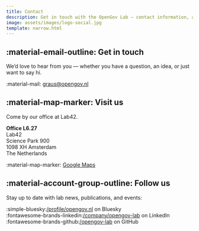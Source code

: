 ```yaml
---
title: Contact
description: Get in touch with the OpenGov Lab – contact information, address and social profiles.
image: assets/images/logo-social.jpg
template: narrow.html
---
```


## :material-email-outline: Get in touch

We’d love to hear from you — whether you have a question, an idea, or just want to say hi.

:material-mail: [graus@opengov.nl](mailto:graus@opengov.nl)

## :material-map-marker: Visit us

Come by our office at Lab42.

**Office L6.27**  
Lab42  
Science Park 900  
1098 XH Amsterdam  
The Netherlands

:material-map-marker: [Google Maps](https://g.co/kgs/ZWvMxQG)


## :material-account-group-outline: Follow us

Stay up to date with lab news, publications, and events:

:simple-bluesky:[/profile/opengov.nl](https://bsky.app/profile/opengov.nl) on Bluesky  
:fontawesome-brands-linkedin:[/company/opengov-lab](https://www.linkedin.com/company/opengov-lab) on LinkedIn  
:fontawesome-brands-github:[/opengov-lab](https://github.com/opengov-lab/) on GitHub